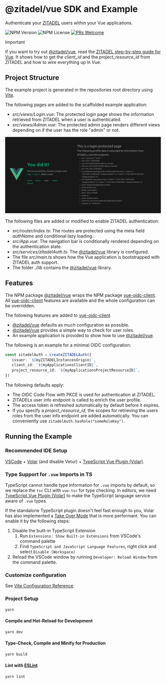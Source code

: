 # @zitadel/vue SDK and Example

Authenticate your [ZITADEL](https://zitadel.com) users within your Vue applications.

![NPM Version](https://img.shields.io/npm/v/@zitadel/vue)
![NPM License](https://img.shields.io/npm/l/@zitadel/vue)
[![PRs Welcome](https://img.shields.io/badge/PRs-welcome-brightgreen.svg?style=flat-square)](https://makeapullrequest.com)

> [!IMPORTANT]
> If you want to try out [@zitadel/vue](https://www.npmjs.com/package/@zitadel/vue), read the [ZITADEL step-by-step guide for Vue](https://zitadel.com/docs/examples/login/vue).
> It shows how to get the *client_id* and the *project_resource_id* from ZITADEL and how to wire everything up in Vue.

## Project Structure

The example project is generated in the repositories root directory using [Vite](https://vitejs.dev/guide/#scaffolding-your-first-vite-project).

The following pages are added to the scaffolded example application:
- *src/views/Login.vue*: The protected login page shows the information retrieved from ZITADEL when a user is authenticated.
- *src/views/Admin.vue*: The protected admin page renders different views depending on if the user has the role "admin" or not.

![Example GUI](./example-gui.png)

The following files are added or modified to enable ZITADEL authentication:
- *src/router/index.ts*: The routes are protected using the meta field *authName* and conditional lazy loading.
- *src/App.vue*: The navigation bar is conditionally rendered depending on the authentication state.
- *src/services/zitadelAuth.ts*: The [@zitadel/vue](https://www.npmjs.com/package/@zitadel/vue) library is configured.
- The file *src/main.ts* shows how the Vue application is bootstrapped with ZITADEL auth support.
- The folder *./lib* contains the [@zitadel/vue](https://www.npmjs.com/package/@zitadel/vue) library.

## Features

The NPM package [@zitadel/vue](https://www.npmjs.com/package/@zitadel/vue) wraps the NPM package [vue-oidc-client](https://github.com/soukoku/vue-oidc-client).
All [vue-oidc-client](https://github.com/soukoku/vue-oidc-client) features are available and the whole configuration can be overridden.

The following features are added to [vue-oidc-client](https://github.com/soukoku/vue-oidc-client)

- [@zitadel/vue](https://www.npmjs.com/package/@zitadel/vue) defaults as much configuration as possible.
- [@zitadel/vue](https://www.npmjs.com/package/@zitadel/vue) provides a simple way to check for user roles.
- An example application is provided to show how to use [@zitadel/vue](https://www.npmjs.com/package/@zitadel/vue).

The following is an example for a minimal OIDC configuration:

```typescript
const zitadelAuth = createZITADELAuth({
   issuer: `${myZITADELInstancesOrigin}`,
   client_id: `${myApplicationsClientID}`,
   project_resource_id: `${myApplicationsProjectResourceID}`,
})
```

The following defaults apply:
- The OIDC Code Flow with PKCE is used for authentication at ZITADEL.
- ZITADELs user info endpoint is called to enrich the user profile.
- The access token is refreshed automatically by default before it expires.
- If you specify a *project_resource_id*, the scopes for retrieving the users roles from the user info endpoint are added automatically.
You can conveniently use `zitadelAuth.hasRole("someRoleKey")`.

## Running the Example

### Recommended IDE Setup

[VSCode](https://code.visualstudio.com/) + [Volar](https://marketplace.visualstudio.com/items?itemName=Vue.volar) (and disable Vetur) + [TypeScript Vue Plugin (Volar)](https://marketplace.visualstudio.com/items?itemName=Vue.vscode-typescript-vue-plugin).

### Type Support for `.vue` Imports in TS

TypeScript cannot handle type information for `.vue` imports by default, so we replace the `tsc` CLI with `vue-tsc` for type checking. In editors, we need [TypeScript Vue Plugin (Volar)](https://marketplace.visualstudio.com/items?itemName=Vue.vscode-typescript-vue-plugin) to make the TypeScript language service aware of `.vue` types.

If the standalone TypeScript plugin doesn't feel fast enough to you, Volar has also implemented a [Take Over Mode](https://github.com/johnsoncodehk/volar/discussions/471#discussioncomment-1361669) that is more performant. You can enable it by the following steps:

1. Disable the built-in TypeScript Extension
    1) Run `Extensions: Show Built-in Extensions` from VSCode's command palette
    2) Find `TypeScript and JavaScript Language Features`, right click and select `Disable (Workspace)`
2. Reload the VSCode window by running `Developer: Reload Window` from the command palette.

### Customize configuration

See [Vite Configuration Reference](https://vitejs.dev/config/).

### Project Setup

```sh
yarn
```

#### Compile and Hot-Reload for Development

```sh
yarn dev
```

#### Type-Check, Compile and Minify for Production

```sh
yarn build
```

#### Lint with [ESLint](https://eslint.org/)

```sh
yarn lint
```
